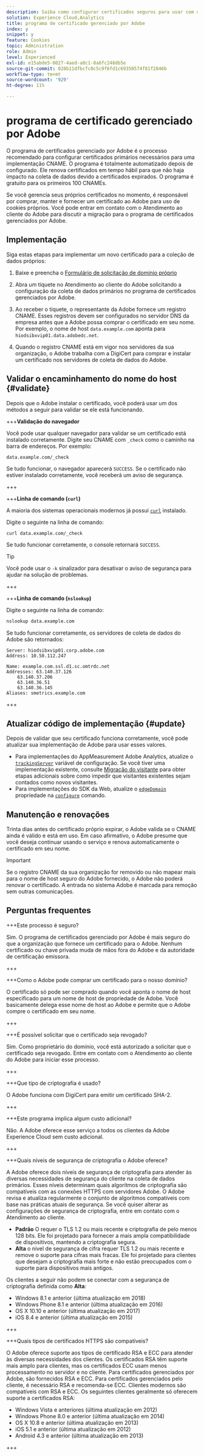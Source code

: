 ```yaml
---
description: Saiba como configurar certificados seguros para usar com cookies primários do Adobe Experience Cloud.
solution: Experience Cloud,Analytics
title: programa de certificado gerenciado por Adobe
index: y
snippet: y
feature: Cookies
topic: Administration
role: Admin
level: Experienced
exl-id: e15abde5-8027-4aed-a0c1-8a6fc248db5e
source-git-commit: 028b11dfbcfc0c5c9f6fd1c69350574f81f2846b
workflow-type: tm+mt
source-wordcount: '929'
ht-degree: 11%

---
```


# programa de certificado gerenciado por Adobe

O programa de certificados gerenciado por Adobe é o processo recomendado para configurar certificados primários necessários para uma implementação CNAME. O programa é totalmente automatizado depois de configurado. Ele renova certificados em tempo hábil para que não haja impacto na coleta de dados devido a certificados expirados. O programa é gratuito para os primeiros 100 CNAMEs.

Se você gerencia seus próprios certificados no momento, é responsável por comprar, manter e fornecer um certificado ao Adobe para uso de cookies próprios. Você pode entrar em contato com o Atendimento ao cliente do Adobe para discutir a migração para o programa de certificados gerenciados por Adobe.

## Implementação

Siga estas etapas para implementar um novo certificado para a coleção de dados próprios:

1. Baixe e preencha o [Formulário de solicitação de domínio próprio](cookies/assets/First_Party_Domain_Request_Form.xlsx)

1. Abra um tíquete no Atendimento ao cliente do Adobe solicitando a configuração da coleta de dados primários no programa de certificados gerenciados por Adobe.

1. Ao receber o tíquete, o representante da Adobe fornece um registro CNAME. Esses registros devem ser configurados no servidor DNS da empresa antes que a Adobe possa comprar o certificado em seu nome. Por exemplo, o nome de host `data.example.com` aponta para `hiodsibxvip01.data.adobedc.net`.

1. Quando o registro CNAME está em vigor nos servidores da sua organização, o Adobe trabalha com a DigiCert para comprar e instalar um certificado nos servidores de coleta de dados do Adobe.

## Validar o encaminhamento do nome do host {#validate}

Depois que o Adobe instalar o certificado, você poderá usar um dos métodos a seguir para validar se ele está funcionando.

+++**Validação do navegador**

Você pode usar qualquer navegador para validar se um certificado está instalado corretamente. Digite seu CNAME com `_check` como o caminho na barra de endereços. Por exemplo:

`data.example.com/_check`

Se tudo funcionar, o navegador aparecerá `SUCCESS`. Se o certificado não estiver instalado corretamente, você receberá um aviso de segurança.

+++

+++**Linha de comando (`curl`)**

A maioria dos sistemas operacionais modernos já possui [`curl`](https://curl.se) instalado.

Digite o seguinte na linha de comando:

```sh
curl data.example.com/_check
```

Se tudo funcionar corretamente, o console retornará `SUCCESS`.

>[!TIP]
>
>Você pode usar o `-k` sinalizador para desativar o aviso de segurança para ajudar na solução de problemas.

+++

+++**Linha de comando (`nslookup`)**

Digite o seguinte na linha de comando:

```sh
nslookup data.example.com
```

Se tudo funcionar corretamente, os servidores de coleta de dados do Adobe são retornados:

```text
Server: hiodsibxvip01.corp.adobe.com
Address: 10.50.112.247

Name: example.com.ssl.d1.sc.omtrdc.net
Addresses: 63.140.37.126
    63.140.37.206
    63.140.36.51
    63.140.36.145
Aliases: smetrics.example.com
```

+++

## Atualizar código de implementação {#update}

Depois de validar que seu certificado funciona corretamente, você pode atualizar sua implementação de Adobe para usar esses valores.

* Para implementações do AppMeasurement Adobe Analytics, atualize o [`trackingServer`](https://experienceleague.adobe.com/en/docs/analytics/implementation/vars/config-vars/trackingserver) variável de configuração. Se você tiver uma implementação existente, consulte [Migração do visitante](https://experienceleague.adobe.com/en/docs/analytics/technotes/visitor-migration) para obter etapas adicionais sobre como impedir que visitantes existentes sejam contados como novos visitantes.
* Para implementações do SDK da Web, atualize o [`edgeDomain`](https://experienceleague.adobe.com/en/docs/experience-platform/web-sdk/commands/configure/edgedomain) propriedade na [`configure`](https://experienceleague.adobe.com/en/docs/experience-platform/web-sdk/commands/configure/overview) comando.

## Manutenção e renovações

Trinta dias antes do certificado próprio expirar, o Adobe valida se o CNAME ainda é válido e está em uso. Em caso afirmativo, o Adobe presume que você deseja continuar usando o serviço e renova automaticamente o certificado em seu nome.

>[!IMPORTANT]
>
>Se o registro CNAME da sua organização for removido ou não mapear mais para o nome de host seguro do Adobe fornecido, o Adobe não poderá renovar o certificado. A entrada no sistema Adobe é marcada para remoção sem outras comunicações.

## Perguntas frequentes

+++Este processo é seguro?

Sim. O programa de certificados gerenciado por Adobe é mais seguro do que a organização que fornece um certificado para o Adobe. Nenhum certificado ou chave privada muda de mãos fora do Adobe e da autoridade de certificação emissora.

+++

+++Como o Adobe pode comprar um certificado para o nosso domínio?

O certificado só pode ser comprado quando você aponta o nome de host especificado para um nome de host de propriedade de Adobe. Você basicamente delega esse nome de host ao Adobe e permite que o Adobe compre o certificado em seu nome.

+++

+++É possível solicitar que o certificado seja revogado?

Sim. Como proprietário do domínio, você está autorizado a solicitar que o certificado seja revogado. Entre em contato com o Atendimento ao cliente do Adobe para iniciar esse processo.

+++

+++Que tipo de criptografia é usado?

O Adobe funciona com DigiCert para emitir um certificado SHA-2.

+++

+++Este programa implica algum custo adicional?

Não. A Adobe oferece esse serviço a todos os clientes da Adobe Experience Cloud sem custo adicional.

+++

+++Quais níveis de segurança de criptografia o Adobe oferece?

A Adobe oferece dois níveis de segurança de criptografia para atender às diversas necessidades de segurança do cliente na coleta de dados primários. Esses níveis determinam quais algoritmos de criptografia são compatíveis com as conexões HTTPS com servidores Adobe. O Adobe revisa e atualiza regularmente o conjunto de algoritmos compatíveis com base nas práticas atuais de segurança. Se você quiser alterar as configurações de segurança de criptografia, entre em contato com o Atendimento ao cliente.

* **Padrão** O requer o TLS 1.2 ou mais recente e criptografia de pelo menos 128 bits. Ele foi projetado para fornecer a mais ampla compatibilidade de dispositivos, mantendo a criptografia segura.
* **Alta** o nível de segurança de cifra requer TLS 1.2 ou mais recente e remove o suporte para cifras mais fracas. Ele foi projetado para clientes que desejam a criptografia mais forte e não estão preocupados com o suporte para dispositivos mais antigos.

Os clientes a seguir não podem se conectar com a segurança de criptografia definida como **Alta**:

* Windows 8.1 e anterior (última atualização em 2018)
* Windows Phone 8.1 e anterior (última atualização em 2016)
* OS X 10.10 e anterior (última atualização em 2017)
* iOS 8.4 e anterior (última atualização em 2015)

+++

+++Quais tipos de certificados HTTPS são compatíveis?

O Adobe oferece suporte aos tipos de certificado RSA e ECC para atender às diversas necessidades dos clientes. Os certificados RSA têm suporte mais amplo para clientes, mas os certificados ECC usam menos processamento no servidor e no cliente. Para certificados gerenciados por Adobe, são fornecidos RSA e ECC. Para certificados gerenciados pelo cliente, é necessário RSA e recomenda-se ECC. Clientes modernos são compatíveis com RSA e ECC. Os seguintes clientes geralmente só oferecem suporte a certificados RSA:

* Windows Vista e anteriores (última atualização em 2012)
* Windows Phone 8.0 e anterior (última atualização em 2014)
* OS X 10.8 e anterior (última atualização em 2013)
* iOS 5.1 e anterior (última atualização em 2012)
* Android 4.3 e anterior (última atualização em 2013)

+++
